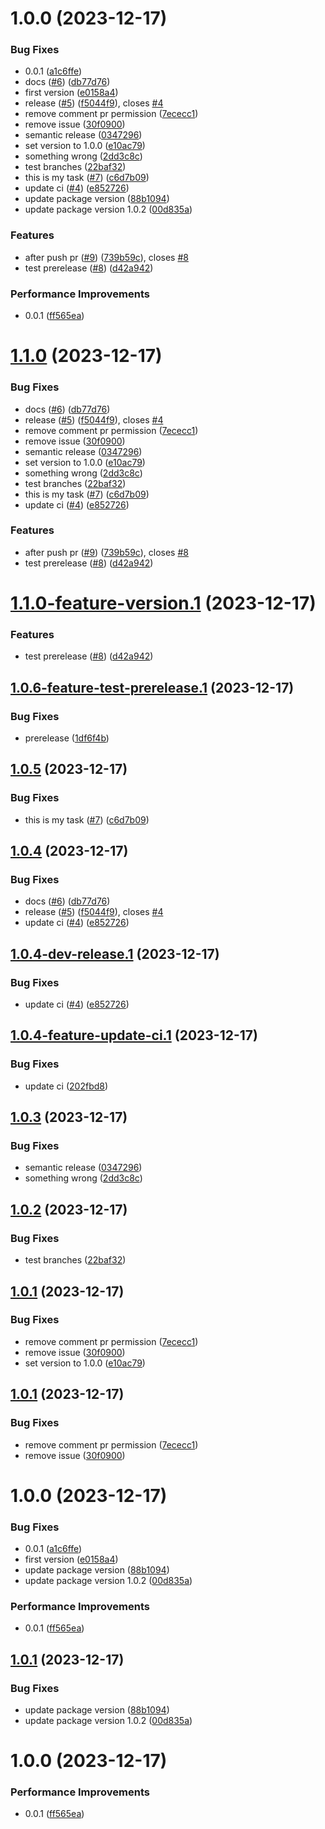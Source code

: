 # 1.0.0 (2023-12-17)


### Bug Fixes

* 0.0.1 ([a1c6ffe](https://github.com/viniciusteixeiradias/semantic-release-study/commit/a1c6ffe81ffdcd141adef5da1ce4dd4f72ca2d0a))
* docs ([#6](https://github.com/viniciusteixeiradias/semantic-release-study/issues/6)) ([db77d76](https://github.com/viniciusteixeiradias/semantic-release-study/commit/db77d76c6f19ea0f85f9a60d17a71f2a13e8c64e))
* first version ([e0158a4](https://github.com/viniciusteixeiradias/semantic-release-study/commit/e0158a4156e0944659b03ff2a3c6735fdf6ca8e0))
* release ([#5](https://github.com/viniciusteixeiradias/semantic-release-study/issues/5)) ([f5044f9](https://github.com/viniciusteixeiradias/semantic-release-study/commit/f5044f914a779feee8ae3d4128178b65d76a42b4)), closes [#4](https://github.com/viniciusteixeiradias/semantic-release-study/issues/4)
* remove comment pr permission ([7ececc1](https://github.com/viniciusteixeiradias/semantic-release-study/commit/7ececc12e4ebcda057fdc339503f723f18e2f746))
* remove issue ([30f0900](https://github.com/viniciusteixeiradias/semantic-release-study/commit/30f09005bb603e1faedcec76d41f93a2ef3cf778))
* semantic release ([0347296](https://github.com/viniciusteixeiradias/semantic-release-study/commit/0347296b782240a49770d6ddda49945ab8ea1754))
* set version to 1.0.0 ([e10ac79](https://github.com/viniciusteixeiradias/semantic-release-study/commit/e10ac797f9b03db0810284a5318b188655fc3f3e))
* something wrong ([2dd3c8c](https://github.com/viniciusteixeiradias/semantic-release-study/commit/2dd3c8c98912c66196d067c77baf0923615e6c99))
* test branches ([22baf32](https://github.com/viniciusteixeiradias/semantic-release-study/commit/22baf32d7df0d5e1ec15f6b0a0a579b3a85256ce))
* this is my task ([#7](https://github.com/viniciusteixeiradias/semantic-release-study/issues/7)) ([c6d7b09](https://github.com/viniciusteixeiradias/semantic-release-study/commit/c6d7b09ee1a946a2ced24115129a9d3d26da03c7))
* update ci ([#4](https://github.com/viniciusteixeiradias/semantic-release-study/issues/4)) ([e852726](https://github.com/viniciusteixeiradias/semantic-release-study/commit/e852726f094498dbec271af3357a3226eeafd539))
* update package version ([88b1094](https://github.com/viniciusteixeiradias/semantic-release-study/commit/88b1094a5b5924c6b0c1cff35e832e60c715efbf))
* update package version 1.0.2 ([00d835a](https://github.com/viniciusteixeiradias/semantic-release-study/commit/00d835a2f18d5cffcf12b041c5af2ebe11bffe9f))


### Features

* after push pr ([#9](https://github.com/viniciusteixeiradias/semantic-release-study/issues/9)) ([739b59c](https://github.com/viniciusteixeiradias/semantic-release-study/commit/739b59cc4da960a59bd379e543a68bb80d3aecae)), closes [#8](https://github.com/viniciusteixeiradias/semantic-release-study/issues/8)
* test prerelease ([#8](https://github.com/viniciusteixeiradias/semantic-release-study/issues/8)) ([d42a942](https://github.com/viniciusteixeiradias/semantic-release-study/commit/d42a942ca237c5dac3e3465ed2d5d5b7d9c6a91c))


### Performance Improvements

* 0.0.1 ([ff565ea](https://github.com/viniciusteixeiradias/semantic-release-study/commit/ff565ea61b749d8038817df4866fad9d5f88e05b))

# [1.1.0](https://github.com/viniciusteixeiradias/semantic-release-study/compare/v1.0.0...v1.1.0) (2023-12-17)


### Bug Fixes

* docs ([#6](https://github.com/viniciusteixeiradias/semantic-release-study/issues/6)) ([db77d76](https://github.com/viniciusteixeiradias/semantic-release-study/commit/db77d76c6f19ea0f85f9a60d17a71f2a13e8c64e))
* release ([#5](https://github.com/viniciusteixeiradias/semantic-release-study/issues/5)) ([f5044f9](https://github.com/viniciusteixeiradias/semantic-release-study/commit/f5044f914a779feee8ae3d4128178b65d76a42b4)), closes [#4](https://github.com/viniciusteixeiradias/semantic-release-study/issues/4)
* remove comment pr permission ([7ececc1](https://github.com/viniciusteixeiradias/semantic-release-study/commit/7ececc12e4ebcda057fdc339503f723f18e2f746))
* remove issue ([30f0900](https://github.com/viniciusteixeiradias/semantic-release-study/commit/30f09005bb603e1faedcec76d41f93a2ef3cf778))
* semantic release ([0347296](https://github.com/viniciusteixeiradias/semantic-release-study/commit/0347296b782240a49770d6ddda49945ab8ea1754))
* set version to 1.0.0 ([e10ac79](https://github.com/viniciusteixeiradias/semantic-release-study/commit/e10ac797f9b03db0810284a5318b188655fc3f3e))
* something wrong ([2dd3c8c](https://github.com/viniciusteixeiradias/semantic-release-study/commit/2dd3c8c98912c66196d067c77baf0923615e6c99))
* test branches ([22baf32](https://github.com/viniciusteixeiradias/semantic-release-study/commit/22baf32d7df0d5e1ec15f6b0a0a579b3a85256ce))
* this is my task ([#7](https://github.com/viniciusteixeiradias/semantic-release-study/issues/7)) ([c6d7b09](https://github.com/viniciusteixeiradias/semantic-release-study/commit/c6d7b09ee1a946a2ced24115129a9d3d26da03c7))
* update ci ([#4](https://github.com/viniciusteixeiradias/semantic-release-study/issues/4)) ([e852726](https://github.com/viniciusteixeiradias/semantic-release-study/commit/e852726f094498dbec271af3357a3226eeafd539))


### Features

* after push pr ([#9](https://github.com/viniciusteixeiradias/semantic-release-study/issues/9)) ([739b59c](https://github.com/viniciusteixeiradias/semantic-release-study/commit/739b59cc4da960a59bd379e543a68bb80d3aecae)), closes [#8](https://github.com/viniciusteixeiradias/semantic-release-study/issues/8)
* test prerelease ([#8](https://github.com/viniciusteixeiradias/semantic-release-study/issues/8)) ([d42a942](https://github.com/viniciusteixeiradias/semantic-release-study/commit/d42a942ca237c5dac3e3465ed2d5d5b7d9c6a91c))

# [1.1.0-feature-version.1](https://github.com/viniciusteixeiradias/semantic-release-study/compare/v1.0.5...v1.1.0-feature-version.1) (2023-12-17)


### Features

* test prerelease ([#8](https://github.com/viniciusteixeiradias/semantic-release-study/issues/8)) ([d42a942](https://github.com/viniciusteixeiradias/semantic-release-study/commit/d42a942ca237c5dac3e3465ed2d5d5b7d9c6a91c))

## [1.0.6-feature-test-prerelease.1](https://github.com/viniciusteixeiradias/semantic-release-study/compare/v1.0.5...v1.0.6-feature-test-prerelease.1) (2023-12-17)


### Bug Fixes

* prerelease ([1df6f4b](https://github.com/viniciusteixeiradias/semantic-release-study/commit/1df6f4b2f1c0e077f65611408ade81b46e711f12))

## [1.0.5](https://github.com/viniciusteixeiradias/semantic-release-study/compare/v1.0.4...v1.0.5) (2023-12-17)


### Bug Fixes

* this is my task ([#7](https://github.com/viniciusteixeiradias/semantic-release-study/issues/7)) ([c6d7b09](https://github.com/viniciusteixeiradias/semantic-release-study/commit/c6d7b09ee1a946a2ced24115129a9d3d26da03c7))

## [1.0.4](https://github.com/viniciusteixeiradias/semantic-release-study/compare/v1.0.3...v1.0.4) (2023-12-17)


### Bug Fixes

* docs ([#6](https://github.com/viniciusteixeiradias/semantic-release-study/issues/6)) ([db77d76](https://github.com/viniciusteixeiradias/semantic-release-study/commit/db77d76c6f19ea0f85f9a60d17a71f2a13e8c64e))
* release ([#5](https://github.com/viniciusteixeiradias/semantic-release-study/issues/5)) ([f5044f9](https://github.com/viniciusteixeiradias/semantic-release-study/commit/f5044f914a779feee8ae3d4128178b65d76a42b4)), closes [#4](https://github.com/viniciusteixeiradias/semantic-release-study/issues/4)
* update ci ([#4](https://github.com/viniciusteixeiradias/semantic-release-study/issues/4)) ([e852726](https://github.com/viniciusteixeiradias/semantic-release-study/commit/e852726f094498dbec271af3357a3226eeafd539))

## [1.0.4-dev-release.1](https://github.com/viniciusteixeiradias/semantic-release-study/compare/v1.0.3...v1.0.4-dev-release.1) (2023-12-17)


### Bug Fixes

* update ci ([#4](https://github.com/viniciusteixeiradias/semantic-release-study/issues/4)) ([e852726](https://github.com/viniciusteixeiradias/semantic-release-study/commit/e852726f094498dbec271af3357a3226eeafd539))

## [1.0.4-feature-update-ci.1](https://github.com/viniciusteixeiradias/semantic-release-study/compare/v1.0.3...v1.0.4-feature-update-ci.1) (2023-12-17)


### Bug Fixes

* update ci ([202fbd8](https://github.com/viniciusteixeiradias/semantic-release-study/commit/202fbd8e088ef8cc464917ab8c2f24297d38e8b5))

## [1.0.3](https://github.com/viniciusteixeiradias/semantic-release-study/compare/v1.0.2...v1.0.3) (2023-12-17)


### Bug Fixes

* semantic release ([0347296](https://github.com/viniciusteixeiradias/semantic-release-study/commit/0347296b782240a49770d6ddda49945ab8ea1754))
* something wrong ([2dd3c8c](https://github.com/viniciusteixeiradias/semantic-release-study/commit/2dd3c8c98912c66196d067c77baf0923615e6c99))

## [1.0.2](https://github.com/viniciusteixeiradias/semantic-release-study/compare/v1.0.1...v1.0.2) (2023-12-17)


### Bug Fixes

* test branches ([22baf32](https://github.com/viniciusteixeiradias/semantic-release-study/commit/22baf32d7df0d5e1ec15f6b0a0a579b3a85256ce))

## [1.0.1](https://github.com/viniciusteixeiradias/semantic-release-study/compare/v1.0.0...v1.0.1) (2023-12-17)


### Bug Fixes

* remove comment pr permission ([7ececc1](https://github.com/viniciusteixeiradias/semantic-release-study/commit/7ececc12e4ebcda057fdc339503f723f18e2f746))
* remove issue ([30f0900](https://github.com/viniciusteixeiradias/semantic-release-study/commit/30f09005bb603e1faedcec76d41f93a2ef3cf778))
* set version to 1.0.0 ([e10ac79](https://github.com/viniciusteixeiradias/semantic-release-study/commit/e10ac797f9b03db0810284a5318b188655fc3f3e))

## [1.0.1](https://github.com/viniciusteixeiradias/semantic-release-study/compare/v1.0.0...v1.0.1) (2023-12-17)


### Bug Fixes

* remove comment pr permission ([7ececc1](https://github.com/viniciusteixeiradias/semantic-release-study/commit/7ececc12e4ebcda057fdc339503f723f18e2f746))
* remove issue ([30f0900](https://github.com/viniciusteixeiradias/semantic-release-study/commit/30f09005bb603e1faedcec76d41f93a2ef3cf778))

# 1.0.0 (2023-12-17)


### Bug Fixes

* 0.0.1 ([a1c6ffe](https://github.com/viniciusteixeiradias/semantic-release-study/commit/a1c6ffe81ffdcd141adef5da1ce4dd4f72ca2d0a))
* first version ([e0158a4](https://github.com/viniciusteixeiradias/semantic-release-study/commit/e0158a4156e0944659b03ff2a3c6735fdf6ca8e0))
* update package version ([88b1094](https://github.com/viniciusteixeiradias/semantic-release-study/commit/88b1094a5b5924c6b0c1cff35e832e60c715efbf))
* update package version 1.0.2 ([00d835a](https://github.com/viniciusteixeiradias/semantic-release-study/commit/00d835a2f18d5cffcf12b041c5af2ebe11bffe9f))


### Performance Improvements

* 0.0.1 ([ff565ea](https://github.com/viniciusteixeiradias/semantic-release-study/commit/ff565ea61b749d8038817df4866fad9d5f88e05b))

## [1.0.1](https://github.com/viniciusteixeiradias/semantic-release-study/compare/v1.0.0...v1.0.1) (2023-12-17)


### Bug Fixes

* update package version ([88b1094](https://github.com/viniciusteixeiradias/semantic-release-study/commit/88b1094a5b5924c6b0c1cff35e832e60c715efbf))
* update package version 1.0.2 ([00d835a](https://github.com/viniciusteixeiradias/semantic-release-study/commit/00d835a2f18d5cffcf12b041c5af2ebe11bffe9f))

# 1.0.0 (2023-12-17)


### Performance Improvements

* 0.0.1 ([ff565ea](https://github.com/viniciusteixeiradias/semantic-release-study/commit/ff565ea61b749d8038817df4866fad9d5f88e05b))
